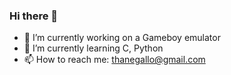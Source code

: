 ### Hi there 👋

- 🔭 I’m currently working on a Gameboy emulator
- 🌱 I’m currently learning C, Python
- 📫 How to reach me: thanegallo@gmail.com

